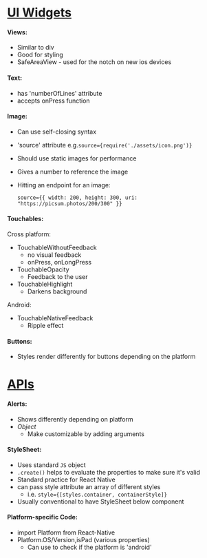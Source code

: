 # [UI Widgets](https://reactnative.dev/docs/components-and-apis)

#### Views:

- Similar to div
- Good for styling
- SafeAreaView - used for the notch on new ios devices

#### Text:

- has 'numberOfLines' attribute
- accepts onPress function

#### Image:

- Can use self-closing syntax
- 'source' attribute e.g.`source={require('./assets/icon.png')}`
- Should use static images for performance
- Gives a number to reference the image
- Hitting an endpoint for an image:

    `source={{ width: 200, height: 300, uri: "https://picsum.photos/200/300" }}`

#### Touchables:

Cross platform:
- TouchableWithoutFeedback
  - no visual feedback
  - onPress, onLongPress
- TouchableOpacity
  - Feedback to the user
- TouchableHighlight
  - Darkens background

Android: 
- TouchableNativeFeedback
  - Ripple effect

#### Buttons:

- Styles render differently for buttons depending on the platform

# [APIs](https://reactnative.dev/docs/accessibilityinfo)

#### Alerts: 

- Shows differently depending on platform
- *Object* 
  - Make customizable by adding arguments


#### StyleSheet:

- Uses standard `JS` object
- `.create()` helps to evaluate the properties to make sure it's valid
- Standard practice for React Native
- can pass style attribute an array of different styles 
    - i.e. `style={[styles.container, containerStyle]}`
- Usually conventional to have StyleSheet below component 

#### Platform-specific Code:

- import Platform from React-Native
- Platform.OS/Version,isPad (various properties)
  - Can use to check if the platform is 'android'
  